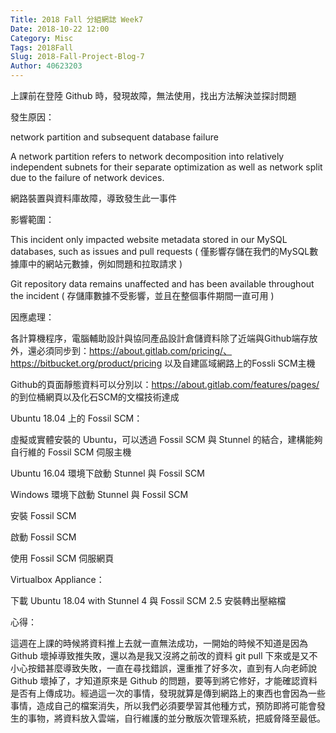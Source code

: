```yaml
---
Title: 2018 Fall 分組網誌 Week7
Date: 2018-10-22 12:00
Category: Misc
Tags: 2018Fall
Slug: 2018-Fall-Project-Blog-7
Author: 40623203
---
```


上課前在登陸 Github 時，發現故障，無法使用，找出方法解決並探討問題

<!-- PELICAN_END_SUMMARY -->

發生原因：

network partition and subsequent database failure

A network partition refers to network decomposition into relatively independent subnets for their separate optimization as well as network split due to the failure of network devices.

網路裝置與資料庫故障，導致發生此一事件

影響範圍：

This incident only impacted website metadata stored in our MySQL databases, such as issues and pull requests ( 僅影響存儲在我們的MySQL數據庫中的網站元數據，例如問題和拉取請求 )

Git repository data remains unaffected and has been available throughout the incident ( 存儲庫數據不受影響，並且在整個事件期間一直可用 )

因應處理：

各計算機程序，電腦輔助設計與協同產品設計倉儲資料除了近端與Github端存放外，還必須同步到：https://about.gitlab.com/pricing/、https://bitbucket.org/product/pricing 以及自建區域網路上的Fossli SCM主機

Github的頁面靜態資料可以分別以：https://about.gitlab.com/features/pages/ 
的到位桶網頁以及化石SCM的文檔技術達成

Ubuntu 18.04 上的 Fossil SCM：

虛擬或實體安裝的 Ubuntu，可以透過 Fossil SCM 與 Stunnel 的結合，建構能夠自行維的 Fossil SCM 伺服主機

Ubuntu 16.04 環境下啟動 Stunnel 與 Fossil SCM

Windows 環境下啟動 Stunnel 與 Fossil SCM

安裝 Fossil SCM

啟動 Fossil SCM

使用 Fossil SCM 伺服網頁

Virtualbox Appliance：

下載 Ubuntu 18.04 with Stunnel 4 與 Fossil SCM 2.5 安裝轉出壓縮檔

心得：

這週在上課的時候將資料推上去就一直無法成功，一開始的時候不知道是因為 Github 壞掉導致推失敗，還以為是我又沒將之前改的資料 git pull 下來或是又不小心按錯甚麼導致失敗，一直在尋找錯誤，還重推了好多次，直到有人向老師說 Github 壞掉了，才知道原來是 Github 的問題，要等到將它修好，才能確認資料是否有上傳成功。經過這一次的事情，發現就算是傳到網路上的東西也會因為一些事情，造成自己的檔案消失，所以我們必須要學習其他種方式，預防即將可能會發生的事物，將資料放入雲端，自行維護的並分散版次管理系統，把威脅降至最低。